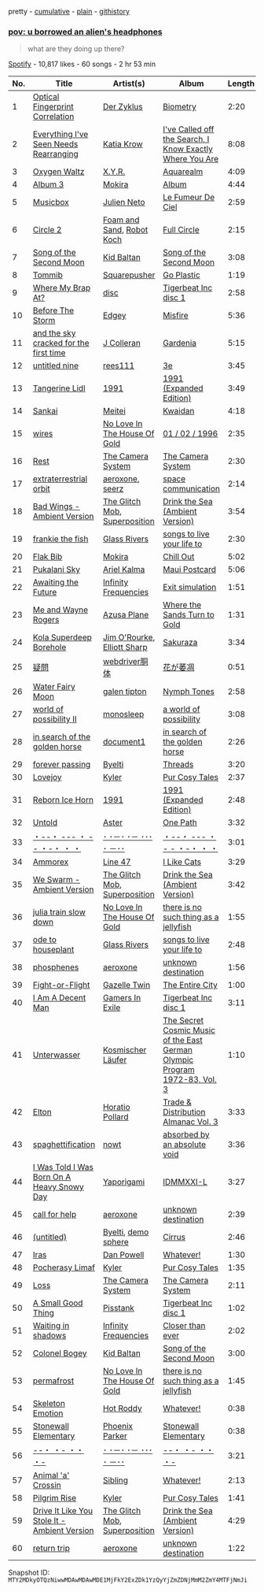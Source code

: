 pretty - [cumulative](/playlists/cumulative/37i9dQZF1DWW9lEco8NkcU.md) - [plain](/playlists/plain/37i9dQZF1DWW9lEco8NkcU) - [githistory](https://github.githistory.xyz/mackorone/spotify-playlist-archive/blob/main/playlists/plain/37i9dQZF1DWW9lEco8NkcU)

### [pov: u borrowed an alien's headphones](https://open.spotify.com/playlist/37i9dQZF1DWW9lEco8NkcU)

> what are they doing up there?

[Spotify](https://open.spotify.com/user/spotify) - 10,817 likes - 60 songs - 2 hr 53 min

| No. | Title | Artist(s) | Album | Length |
|---|---|---|---|---|
| 1 | [Optical Fingerprint Correlation](https://open.spotify.com/track/4zzI44kiZ39QgSM3ZZHJe8) | [Der Zyklus](https://open.spotify.com/artist/3oMzxer7m75NN19ckIWSn8) | [Biometry](https://open.spotify.com/album/2uO6KUfzsYkPungJkiB1Ij) | 2:20 |
| 2 | [Everything I've Seen Needs Rearranging](https://open.spotify.com/track/1YeXGnob9wmikne7THZoJU) | [Katia Krow](https://open.spotify.com/artist/2YykFr6zggCoi2GHZbFlSG) | [I've Called off the Search, I Know Exactly Where You Are](https://open.spotify.com/album/1Gsd8mV3HxMu4uqimgh8yu) | 8:08 |
| 3 | [Oxygen Waltz](https://open.spotify.com/track/1HQxnecMK8hRxIZ5MjlXJh) | [X.Y.R.](https://open.spotify.com/artist/6toHLoCsmqKPjtprSVucxz) | [Aquarealm](https://open.spotify.com/album/2b2NKMGXqjTtRkHQVXjkBS) | 4:09 |
| 4 | [Album 3](https://open.spotify.com/track/7wpKTYDOT1goHKXXHT6fi7) | [Mokira](https://open.spotify.com/artist/3rdStJL3GPEj3S5y8zyvn7) | [Album](https://open.spotify.com/album/0QgxbUQVAa5UN55VCDxdaa) | 4:44 |
| 5 | [Musicbox](https://open.spotify.com/track/1yONlvObY8e2iqm86Dmtuo) | [Julien Neto](https://open.spotify.com/artist/4JVbuk3i6Z5WGR3ar8Wro2) | [Le Fumeur De Ciel](https://open.spotify.com/album/1SwfAtm5Rom8gcgEK8H5Qs) | 2:59 |
| 6 | [Circle 2](https://open.spotify.com/track/3sbEHB3CJcuhMIf1nTBb2R) | [Foam and Sand](https://open.spotify.com/artist/1auVJGxP1B7a0GYbD6G6dd), [Robot Koch](https://open.spotify.com/artist/47V6nyjOrUR98qv6gkYssI) | [Full Circle](https://open.spotify.com/album/6gk3iwAWUaGJXZtLqbjpQI) | 2:15 |
| 7 | [Song of the Second Moon](https://open.spotify.com/track/07Y2a4zGLw0w7prWbZl0uJ) | [Kid Baltan](https://open.spotify.com/artist/2CdUOzuwbij3ZDupKjgzSs) | [Song of the Second Moon](https://open.spotify.com/album/5dBwLiLUoJf84L8awVQVrv) | 3:08 |
| 8 | [Tommib](https://open.spotify.com/track/5bgbePi06Jpajb3CfgEhgJ) | [Squarepusher](https://open.spotify.com/artist/4mtHSXwIHihO6MWNq5Qoko) | [Go Plastic](https://open.spotify.com/album/14DV5JzgIRhtqMMjtO4QOj) | 1:19 |
| 9 | [Where My Brap At?](https://open.spotify.com/track/1N5Qa1qMw2kwvjf3RKHouV) | [disc](https://open.spotify.com/artist/4a9B5A5fVCayFnAnup5thw) | [Tigerbeat Inc disc 1](https://open.spotify.com/album/3ojlAzwrhbB7hsRxrmNNCX) | 2:58 |
| 10 | [Before The Storm](https://open.spotify.com/track/2u2FeoEHbkZ9WbpNpmIbYS) | [Edgey](https://open.spotify.com/artist/3fMJ5l4czmNOzG6jx0xrfV) | [Misfire](https://open.spotify.com/album/4QEGntEsYGnhKv9ajvoJOJ) | 5:36 |
| 11 | [and the sky cracked for the first time](https://open.spotify.com/track/41QEm0bGC4UcMeQroLmuwC) | [J Colleran](https://open.spotify.com/artist/1exFWMKqsPvzFGCt1XmZIb) | [Gardenia](https://open.spotify.com/album/6oRypkWbkpI1FfD6sMqJLl) | 5:15 |
| 12 | [untitled nine](https://open.spotify.com/track/4T5EfAG0xFrKyLLRX26ijT) | [rees111](https://open.spotify.com/artist/4DQAGENt8yDnztCIWkS7hT) | [3e](https://open.spotify.com/album/3C2UcCjHmBUrJh5DwBfiAs) | 3:45 |
| 13 | [Tangerine Lidl](https://open.spotify.com/track/6HVrurnFHNXFKZYcJMW37S) | [1991](https://open.spotify.com/artist/4zvj6YIQxg7KzWo2ubjZNs) | [1991 \(Expanded Edition\)](https://open.spotify.com/album/3BS54fcgGU0qMFtIezcFYE) | 3:49 |
| 14 | [Sankai](https://open.spotify.com/track/6IQoOFscOOZqWTy6Hn6QnC) | [Meitei](https://open.spotify.com/artist/5TS4DIOBGgEE6ysYh7yuii) | [Kwaidan](https://open.spotify.com/album/0COOSP2TWDQQLdLE1HdGlO) | 4:18 |
| 15 | [wires](https://open.spotify.com/track/1vmclJdKKG2ae0MiCTDTan) | [No Love In The House Of Gold](https://open.spotify.com/artist/5gqzWJS2sbYm3zoKFsC38L) | [01 / 02 / 1996](https://open.spotify.com/album/70hZhOpZrDIqzi776yG1EX) | 2:35 |
| 16 | [Rest](https://open.spotify.com/track/3TkousHzxS0sIZ5pzSjYhE) | [The Camera System](https://open.spotify.com/artist/1rU85PMucQXPcWKyu5L6U5) | [The Camera System](https://open.spotify.com/album/4cQFAMNyfivmXqBJm8NhiP) | 2:30 |
| 17 | [extraterrestrial orbit](https://open.spotify.com/track/5WZ3gEgjpmFaVEjoZD6r5L) | [aeroxone](https://open.spotify.com/artist/1RfT7VjWufW7BOVCG3MLOa), [seerz](https://open.spotify.com/artist/2eOoy2ipjoT2BrjPatcHeC) | [space communication](https://open.spotify.com/album/7Ceu9xRo2Dj1Ml5NquM510) | 2:14 |
| 18 | [Bad Wings \- Ambient Version](https://open.spotify.com/track/6JwYQX26HaGrZ2AZQNQs6Q) | [The Glitch Mob](https://open.spotify.com/artist/3a9qv6NLHnsVxJUtKOMHvD), [Superposition](https://open.spotify.com/artist/7B74HjlZ4Kiy6oKndiiRqL) | [Drink the Sea \(Ambient Version\)](https://open.spotify.com/album/1gHeBH5qZs2OGKfp0eGjjM) | 3:54 |
| 19 | [frankie the fish](https://open.spotify.com/track/0TPjyLshWX2dZ40OnaEceN) | [Glass Rivers](https://open.spotify.com/artist/5qQvSeMMwzvjZlw1pqmAC6) | [songs to live your life to](https://open.spotify.com/album/2v0p9MioK7YT1jIwQivVe1) | 2:30 |
| 20 | [Flak Bib](https://open.spotify.com/track/5pbcc4LJ1jDHjjmQVsUnuc) | [Mokira](https://open.spotify.com/artist/3rdStJL3GPEj3S5y8zyvn7) | [Chill Out](https://open.spotify.com/album/6whOrMCaRQmUiJ8DggfT6U) | 5:02 |
| 21 | [Pukalani Sky](https://open.spotify.com/track/0zwmL5OHXfIAywMSSvcoKx) | [Ariel Kalma](https://open.spotify.com/artist/1XDHnXR3sd1pGoc7vqUtBq) | [Maui Postcard](https://open.spotify.com/album/2EP2UgdLJclXGMc9H6Qiuz) | 5:06 |
| 22 | [Awaiting the Future](https://open.spotify.com/track/2gpzRMcNb8HqVnzSz4WPsr) | [Infinity Frequencies](https://open.spotify.com/artist/6XcJCz7dqlBOyZ0b57SyQp) | [Exit simulation](https://open.spotify.com/album/4zUa2DNiTxWo4lzVMwF6LZ) | 1:51 |
| 23 | [Me and Wayne Rogers](https://open.spotify.com/track/4hv71vgTltTUMqlaaTr3Lz) | [Azusa Plane](https://open.spotify.com/artist/1exN8SH7Aw6NLkjgFGAncB) | [Where the Sands Turn to Gold](https://open.spotify.com/album/4v867iqLmmDXh3gvmhwmeA) | 1:31 |
| 24 | [Kola Superdeep Borehole](https://open.spotify.com/track/4hQMZNO2nuQJUtSAolZg2p) | [Jim O'Rourke](https://open.spotify.com/artist/46urSPEzIrRVqKqciwOq2f), [Elliott Sharp](https://open.spotify.com/artist/17PS6mukckWnUN4DwilBBs) | [Sakuraza](https://open.spotify.com/album/75nKCPFv0OkSZIFKrGzd61) | 3:34 |
| 25 | [疑問](https://open.spotify.com/track/3Y7FLrPq4Pax1H8WALHqp9) | [webdriver胴体](https://open.spotify.com/artist/1BRyH0SgZNPmfaPZl8hdPk) | [花が萎凋](https://open.spotify.com/album/4ptVntox896NN5eiFXjocg) | 0:51 |
| 26 | [Water Fairy Moon](https://open.spotify.com/track/2XKiW8QkcpWExtzFP6uba5) | [galen tipton](https://open.spotify.com/artist/4yk43MhqPWsrrzoRyoMZhv) | [Nymph Tones](https://open.spotify.com/album/5vEMPjJgxW0rb2Z52FRdhK) | 2:58 |
| 27 | [world of possibility II](https://open.spotify.com/track/5VukoXwwSyvt0kY2Cf2HaT) | [monosleep](https://open.spotify.com/artist/2rHHKIugCALDXcAaYryNCt) | [a world of possibility](https://open.spotify.com/album/6w6EdQV1km9T25x209Q4sx) | 3:08 |
| 28 | [in search of the golden horse](https://open.spotify.com/track/7wtgh498OV8HG3TXgRDy3F) | [document1](https://open.spotify.com/artist/7uI1OrKEj7NyJVZjqlEG0P) | [in search of the golden horse](https://open.spotify.com/album/1rTOAm2qzJP32quoeCMqOC) | 2:26 |
| 29 | [forever passing](https://open.spotify.com/track/42iqOnsQRXY8cAFyP8mpep) | [Byelti](https://open.spotify.com/artist/6bdFkBtj91aLGfeMzRzXOQ) | [Threads](https://open.spotify.com/album/47mzmxt5k3rXC2Jz2Dj5pU) | 3:20 |
| 30 | [Lovejoy](https://open.spotify.com/track/1nZARe7MuRKn3G7HyKN6pJ) | [Kyler](https://open.spotify.com/artist/1CgrV85eyFoPFLr3rQbt6g) | [Pur Cosy Tales](https://open.spotify.com/album/1zlKJ0b68J7ng6marNz5VW) | 2:37 |
| 31 | [Reborn Ice Horn](https://open.spotify.com/track/6hcioRynewaaMTpqvVaok8) | [1991](https://open.spotify.com/artist/4zvj6YIQxg7KzWo2ubjZNs) | [1991 \(Expanded Edition\)](https://open.spotify.com/album/3BS54fcgGU0qMFtIezcFYE) | 2:48 |
| 32 | [Untold](https://open.spotify.com/track/1RbRF5lPKVSwFWV1RGe9MN) | [Aster](https://open.spotify.com/artist/1ie4JpANX38QqUcnNRht7e) | [One Path](https://open.spotify.com/album/0LcPF7MaRplUP7N37LrEUo) | 3:32 |
| 33 | [・\-\-・ \-\-\- ・ \- \- ・\-・ ・ ・](https://open.spotify.com/track/0koh0Teu96qurTHhNFDQR3) | [･ ･－･ ･－ ･･･ ･ －･･](https://open.spotify.com/artist/0EUOiLsLpv9g7H9YCzUnBS) | [・\-\-・ \-\-\- ・ \- \- ・\-・ ・ ・](https://open.spotify.com/album/7ab275pvaiAeAGhU5YazJG) | 3:01 |
| 34 | [Ammorex](https://open.spotify.com/track/66fs8JhADO646CdkfaipIE) | [Line 47](https://open.spotify.com/artist/7qefxZPpoAn9L0RzJja29z) | [I Like Cats](https://open.spotify.com/album/3EfJCJt2tRtQx0yrFMitlQ) | 3:29 |
| 35 | [We Swarm \- Ambient Version](https://open.spotify.com/track/4sRHMdHWVgKcQmRZzmwGMA) | [The Glitch Mob](https://open.spotify.com/artist/3a9qv6NLHnsVxJUtKOMHvD), [Superposition](https://open.spotify.com/artist/7B74HjlZ4Kiy6oKndiiRqL) | [Drink the Sea \(Ambient Version\)](https://open.spotify.com/album/1gHeBH5qZs2OGKfp0eGjjM) | 3:42 |
| 36 | [julia train slow down](https://open.spotify.com/track/7augc1ZVQvNRHJRjjtYU53) | [No Love In The House Of Gold](https://open.spotify.com/artist/5gqzWJS2sbYm3zoKFsC38L) | [there is no such thing as a jellyfish](https://open.spotify.com/album/0mRUcNL02378si53jjOeUV) | 1:55 |
| 37 | [ode to houseplant](https://open.spotify.com/track/5M819M38P2Z85ntS1iEVCG) | [Glass Rivers](https://open.spotify.com/artist/5qQvSeMMwzvjZlw1pqmAC6) | [songs to live your life to](https://open.spotify.com/album/2v0p9MioK7YT1jIwQivVe1) | 2:48 |
| 38 | [phosphenes](https://open.spotify.com/track/4AmFRDWTlp4xRRFONYV1xy) | [aeroxone](https://open.spotify.com/artist/1RfT7VjWufW7BOVCG3MLOa) | [unknown destination](https://open.spotify.com/album/4TntYRd05wSHWg1q2MnCgB) | 1:56 |
| 39 | [Fight\-or\-Flight](https://open.spotify.com/track/0Sq5Zef1vc81suJNuPkZPF) | [Gazelle Twin](https://open.spotify.com/artist/0O9n1swkbCd1KqV2QrSVHl) | [The Entire City](https://open.spotify.com/album/43D95bqqCiwSPZNG6QjtZ8) | 1:00 |
| 40 | [I Am A Decent Man](https://open.spotify.com/track/6s7FfdgxJHflFAu4RYBrNA) | [Gamers In Exile](https://open.spotify.com/artist/172ox6jADAYSGQstSEW7ap) | [Tigerbeat Inc disc 1](https://open.spotify.com/album/3ojlAzwrhbB7hsRxrmNNCX) | 3:11 |
| 41 | [Unterwasser](https://open.spotify.com/track/0QE1nn67EOtI8torT05FoL) | [Kosmischer Läufer](https://open.spotify.com/artist/4ZRufjj25YMXohtTIlg44B) | [The Secret Cosmic Music of the East German Olympic Program 1972\-83, Vol\. 3](https://open.spotify.com/album/4ZAtlPjTyeQeptFlp38oez) | 1:10 |
| 42 | [Elton](https://open.spotify.com/track/0uNuTlq0XzBWfL0l3nkhFO) | [Horatio Pollard](https://open.spotify.com/artist/10WwJv9V8m2Gc2zUgWuiZZ) | [Trade & Distribution Almanac Vol\. 3](https://open.spotify.com/album/5WbHAkJWmXSU3r80MpYiJk) | 3:33 |
| 43 | [spaghettification](https://open.spotify.com/track/2mfy0lcx1gCVYSlqhyCbkB) | [nowt](https://open.spotify.com/artist/3rJ3JaEwzwefdZMinCtdPI) | [absorbed by an absolute void](https://open.spotify.com/album/4UWkmWiTanSmJvBLggDF9b) | 3:36 |
| 44 | [I Was Told I Was Born On A Heavy Snowy Day](https://open.spotify.com/track/0RLuH4T3WQu7HUuvC2cNqu) | [Yaporigami](https://open.spotify.com/artist/5DxZjU23hReTnAfEJ8d0et) | [IDMMXXI\-L](https://open.spotify.com/album/4J0ftD43dFnprR8DQqZwSP) | 3:27 |
| 45 | [call for help](https://open.spotify.com/track/5rEXGfLyQDfmIy6PuDiIhW) | [aeroxone](https://open.spotify.com/artist/1RfT7VjWufW7BOVCG3MLOa) | [unknown destination](https://open.spotify.com/album/4TntYRd05wSHWg1q2MnCgB) | 2:39 |
| 46 | [\(untitled\)](https://open.spotify.com/track/5Rn2HBVS6emRbbhOXgYUEi) | [Byelti](https://open.spotify.com/artist/6bdFkBtj91aLGfeMzRzXOQ), [demo sphere](https://open.spotify.com/artist/4austkFDBkQqxEUpnYnveI) | [Cirrus](https://open.spotify.com/album/6BDNBMYOVxBQVb3mgx18DT) | 2:46 |
| 47 | [Iras](https://open.spotify.com/track/3idZRWEfhZPs2q58HFkyS0) | [Dan Powell](https://open.spotify.com/artist/6OgSVPoKPr2ajRadbdS9UY) | [Whatever!](https://open.spotify.com/album/2lQbrqbGqncgxheHek69pO) | 1:30 |
| 48 | [Pocherasy Limaf](https://open.spotify.com/track/1VHp9nGWHzha1cgPtew7Rx) | [Kyler](https://open.spotify.com/artist/1CgrV85eyFoPFLr3rQbt6g) | [Pur Cosy Tales](https://open.spotify.com/album/1zlKJ0b68J7ng6marNz5VW) | 1:35 |
| 49 | [Loss](https://open.spotify.com/track/0b7Eu5l20kNKKSpKJ3ZJv9) | [The Camera System](https://open.spotify.com/artist/1rU85PMucQXPcWKyu5L6U5) | [The Camera System](https://open.spotify.com/album/4cQFAMNyfivmXqBJm8NhiP) | 2:11 |
| 50 | [A Small Good Thing](https://open.spotify.com/track/7DBbI09sbeAjqowvuodV8l) | [Pisstank](https://open.spotify.com/artist/123gAmsaSN7bjDCSYKCcsk) | [Tigerbeat Inc disc 1](https://open.spotify.com/album/3ojlAzwrhbB7hsRxrmNNCX) | 1:02 |
| 51 | [Waiting in shadows](https://open.spotify.com/track/0h41LAkIIxgV9d1tUvpday) | [Infinity Frequencies](https://open.spotify.com/artist/6XcJCz7dqlBOyZ0b57SyQp) | [Closer than ever](https://open.spotify.com/album/0pbsNfhs6ha5ff0mUD03Mg) | 2:02 |
| 52 | [Colonel Bogey](https://open.spotify.com/track/52Bcd2F0Su27o4vVMf7jDl) | [Kid Baltan](https://open.spotify.com/artist/2CdUOzuwbij3ZDupKjgzSs) | [Song of the Second Moon](https://open.spotify.com/album/5dBwLiLUoJf84L8awVQVrv) | 3:00 |
| 53 | [permafrost](https://open.spotify.com/track/7uJRKFsuCrurLTDbEgTf2y) | [No Love In The House Of Gold](https://open.spotify.com/artist/5gqzWJS2sbYm3zoKFsC38L) | [there is no such thing as a jellyfish](https://open.spotify.com/album/0mRUcNL02378si53jjOeUV) | 1:45 |
| 54 | [Skeleton Emotion](https://open.spotify.com/track/6Gi8L70DQDOyyV5RhSPHIG) | [Hot Roddy](https://open.spotify.com/artist/6jKjendLFABd2rOSH6DFkm) | [Whatever!](https://open.spotify.com/album/2lQbrqbGqncgxheHek69pO) | 0:38 |
| 55 | [Stonewall Elementary](https://open.spotify.com/track/4j6sgxjuTjNKpJCnAMM8ZC) | [Phoenix Parker](https://open.spotify.com/artist/0KRwDAEKBrZHtQy91LAoxb) | [Stonewall Elementary](https://open.spotify.com/album/7Gjx0jeCfUmCjgP7Zh5Gqq) | 0:38 |
| 56 | [\-\-・ ・\- ・・ ・\-](https://open.spotify.com/track/1WPw0fZaTAZ0jOwWXix78d) | [･ ･－･ ･－ ･･･ ･ －･･](https://open.spotify.com/artist/0EUOiLsLpv9g7H9YCzUnBS) | [\-\-・ ・\- ・・ ・\-](https://open.spotify.com/album/0eYShurLiGnxFfIY9cIdRM) | 3:21 |
| 57 | [Animal 'a' Crossin](https://open.spotify.com/track/5EkGwyi4Ew1H5qSCT0oqjG) | [Sibling](https://open.spotify.com/artist/4TFHiMwP0MPttqzI3FWecD) | [Whatever!](https://open.spotify.com/album/2lQbrqbGqncgxheHek69pO) | 2:13 |
| 58 | [Pilgrim Rise](https://open.spotify.com/track/4CCa2mGbuWkFQhMmnlNlaa) | [Kyler](https://open.spotify.com/artist/1CgrV85eyFoPFLr3rQbt6g) | [Pur Cosy Tales](https://open.spotify.com/album/1zlKJ0b68J7ng6marNz5VW) | 1:41 |
| 59 | [Drive It Like You Stole It \- Ambient Version](https://open.spotify.com/track/3WMTRr53rc5rsSQ3Qaefam) | [The Glitch Mob](https://open.spotify.com/artist/3a9qv6NLHnsVxJUtKOMHvD), [Superposition](https://open.spotify.com/artist/7B74HjlZ4Kiy6oKndiiRqL) | [Drink the Sea \(Ambient Version\)](https://open.spotify.com/album/1gHeBH5qZs2OGKfp0eGjjM) | 4:29 |
| 60 | [return trip](https://open.spotify.com/track/6R7LCiocE6XsF4bmD6cnkz) | [aeroxone](https://open.spotify.com/artist/1RfT7VjWufW7BOVCG3MLOa) | [unknown destination](https://open.spotify.com/album/4TntYRd05wSHWg1q2MnCgB) | 1:22 |

Snapshot ID: `MTY2MDkyOTQzNiwwMDAwMDAwMDE1MjFkY2ExZDk1YzQyYjZmZDNjMmM2ZmY4MTFjNmJi`
